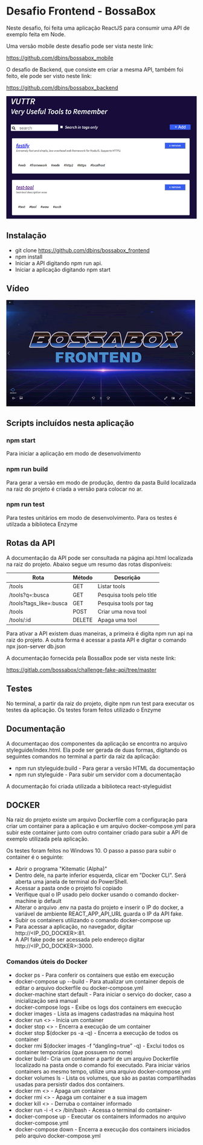 # Desafio Frontend - BossaBox

Neste desafio, foi feita uma aplicação ReactJS para consumir uma API de exemplo feita em Node. 

Uma versão mobile deste desafio pode ser vista neste link:

https://github.com/dbins/bossabox_mobile

O desafio de Backend, que consiste em criar a mesma API, também foi feito, ele pode ser visto neste link:

https://github.com/dbins/bossabox_backend

![Frontend](images/vuutr.png)

## Instalação

- git clone https://github.com/dbins/bossabox_frontend
- npm install
- Iniciar a API digitando npm run api. 
- Iniciar a aplicação digitando npm start
  
## Vídeo

[![VUTTR](images/frontend_video.png)](http://www.dbins.com.br/videos/bossabox-frontend.mp4) 

## Scripts incluídos nesta aplicação

### npm start

Para iniciar a aplicação em modo de desenvolvimento

### npm run build

Para gerar a versão em modo de produção, dentro da pasta Build localizada na raiz do projeto é criada a versão para colocar no ar.

### npm run test

Para testes unitários em modo de desenvolvimento. Para os testes é utilzada a biblioteca Enzyme

## Rotas da API

A documentação da API pode ser consultada na página api.html localizada na raiz do projeto. Abaixo segue um resumo das rotas disponíveis:

| Rota                    | Método | Descrição                 |
| ----------------------- | ------ | ------------------------- |
| /tools                  | GET    | Listar tools              |
| /tools?q=:busca         | GET    | Pesquisa tools pelo title |
| /tools?tags_like=:busca | GET    | Pesquisa tools por tag    |
| /tools                  | POST   | Criar uma nova tool       |
| /tools/:id              | DELETE | Apaga uma tool            |

Para ativar a API existem duas maneiras, a primeira é digita npm run api na raiz do projeto. A outra forma é acessar a pasta API e digitar o comando npx json-server db.json

A documentação fornecida pela BossaBox pode ser vista neste link:

https://gitlab.com/bossabox/challenge-fake-api/tree/master

## Testes

No terminal, a partir da raiz do projeto, digite npm run test para executar os testes da aplicação. Os testes foram feitos utilizado o Enzyme

## Documentação

A documentaçao dos componentes da aplicação se encontra no arquivo styleguide/index.html. Ela pode ser gerada de duas formas, digitando os seguintes comandos no terminal a partir da raiz da aplicação:

- npm run styleguide:build - Para gerar a versão HTML da documentação
- npm run styleguide - Para subir um servidor com a documentação

A documentação foi criada utilizada a biblioteca react-styleguidist

## DOCKER

Na raiz do projeto existe um arquivo Dockerfile com a configuração para criar um container para a aplicação e um arquivo docker-compose.yml para subir este container junto com outro container criado para subir a API de exemplo utilizada pela aplicação.

Os testes foram feitos no Windows 10. O passo a passo para subir o container é o seguinte:

- Abrir o programa "Kitematic (Alpha)"
- Dentro dele, na parte inferior esquerda, clicar em "Docker CLI". Será aberta uma janela de terminal do PowerShell.
- Acessar a pasta onde o projeto foi copiado
- Verifique qual o IP usado pelo docker usando o comando docker-machine ip default
- Alterar o arquivo .env na pasta do projeto e inserir o IP do docker, a variável de ambiente REACT_APP_API_URL guarda o IP da API fake.
- Subir os containers utilizando o comando docker-compose up
- Para acessar a aplicação, no navegador, digitar http://<IP_DO_DOCKER>:81.
- A API fake pode ser acessada pelo endereço digitar http://<IP_DO_DOCKER>:3000.

### Comandos úteis do Docker

-  docker ps - Para conferir os containers que estão em execução
-  docker-compose up --build - Para atualizar um container depois de editar o arquivo dockerfile ou docker-compose.yml
-  docker-machine start default - Para iniciar o serviço do docker, caso a inicialização será manual
-  docker-compose logs - Exibe os logs dos containers em execução
-  docker images - Lista as imagens cadastradas na máquina host
-  docker run <<nome do container>> - Inicia um container
-  docker stop <<nome do container>> - Encerra a execução de um container
-  docker stop $(docker ps -a -q)  - Encerra a execução de todos os container
-  docker rmi $(docker images -f “dangling=true” -q) - Exclui todos os container temporários (que possuem <None> no nome)
-  docker build - Cria um container a partir de um arquivo Dockerfile localizado na pasta onde o comando foi executado. Para iniciar vários containers ao mesmo tempo, utilize uma arquivo docker-compose.yml
-  docker volumes ls - Lista os volumes, que são as pastas compartilhadas usadas para persistir dados dos containers.
-  docker rm <<nome do container>> - Apaga um container
-  docker rmi <<nome da imagem>> - Apaga um container e a sua imagem
-  docker kill <<nome do container>> - Derruba o container informado
-  docker run -i -t <<nome do container>> /bin/bash - Acessa o terminal do container-
-  docker-compose up - Executar os containers informados no arquivo docker-compose.yml
-  docker-compose down - Encerra a execução dos containers iniciados pelo arquivo docker-compose.yml
 
